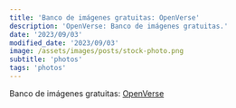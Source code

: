 ```yaml
---
title: 'Banco de imágenes gratuitas: OpenVerse'
description: 'OpenVerse: Banco de imágenes gratuitas.'
date: '2023/09/03'
modified_date: '2023/09/03'
image: /assets/images/posts/stock-photo.png
subtitle: 'photos'
tags: 'photos'
---
```


Banco de imágenes gratuitas: [OpenVerse](https://openverse.org/)
